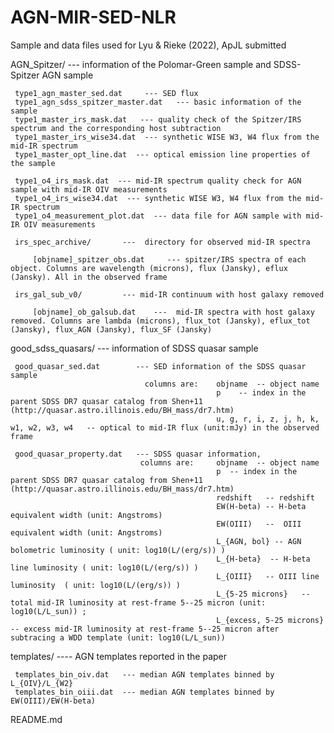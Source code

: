 # AGN-MIR-SED-NLR

Sample and data files used for Lyu & Rieke (2022), ApJL submitted


 AGN_Spitzer/    --- information of the Polomar-Green sample and SDSS-Spitzer AGN sample

     type1_agn_master_sed.dat     --- SED flux 
     type1_agn_sdss_spitzer_master.dat   --- basic information of the sample
     type1_master_irs_mask.dat   --- quality check of the Spitzer/IRS spectrum and the corresponding host subtraction
     type1_master_irs_wise34.dat  --- synthetic WISE W3, W4 flux from the mid-IR spectrum
     type1_master_opt_line.dat  --- optical emission line properties of the sample

     type1_o4_irs_mask.dat  --- mid-IR spectrum quality check for AGN sample with mid-IR OIV measurements
     type1_o4_irs_wise34.dat  --- synthetic WISE W3, W4 flux from the mid-IR spectrum
     type1_o4_measurement_plot.dat  --- data file for AGN sample with mid-IR OIV measurements
     
     irs_spec_archive/       ---  directory for observed mid-IR spectra
         
         [objname]_spitzer_obs.dat     --- spitzer/IRS spectra of each object. Columns are wavelength (microns), flux (Jansky), eflux (Jansky). All in the observed frame
        
     irs_gal_sub_v0/         --- mid-IR continuum with host galaxy removed
         
         [objname]_ob_galsub.dat    ---  mid-IR spectra with host galaxy removed. Columns are lambda (microns), flux_tot (Jansky), eflux_tot (Jansky), flux_AGN (Jansky), flux_SF (Jansky)  


 good_sdss_quasars/    --- information of SDSS quasar sample
 
     good_quasar_sed.dat        --- SED information of the SDSS quasar sample
                                  columns are:    objname  -- object name
                                                  p    -- index in the parent SDSS DR7 quasar catalog from Shen+11 (http://quasar.astro.illinois.edu/BH_mass/dr7.htm)
                                                  u, g, r, i, z, j, h, k, w1, w2, w3, w4   -- optical to mid-IR flux (unit:mJy) in the observed frame

     good_quasar_property.dat   --- SDSS quasar information, 
                                 columns are:     objname  -- object name
                                                  p  -- index in the parent SDSS DR7 quasar catalog from Shen+11 (http://quasar.astro.illinois.edu/BH_mass/dr7.htm) 
                                                  redshift   -- redshift 
                                                  EW(H-beta) -- H-beta equivalent width (unit: Angstroms)
                                                  EW(OIII)   --  OIII equivalent width (unit: Angstroms)
                                                  L_{AGN, bol} -- AGN bolometric luminosity ( unit: log10(L/(erg/s)) )
                                                  L_{H-beta}  -- H-beta line luminosity ( unit: log10(L/(erg/s)) )
                                                  L_{OIII}   -- OIII line luminosity  ( unit: log10(L/(erg/s)) )
                                                  L_{5-25 microns}   -- total mid-IR luminosity at rest-frame 5--25 micron (unit: log10(L/L_sun)) ;
                                                  L_{excess, 5-25 microns}  -- excess mid-IR luminosity at rest-frame 5--25 micron after subtracing a WDD template (unit: log10(L/L_sun))

     
 
 templates/    ---- AGN templates reported in the paper

     templates_bin_oiv.dat   --- median AGN templates binned by L_{OIV}/L_{W2} 
     templates_bin_oiii.dat  --- median AGN templates binned by EW(OIII)/EW(H-beta)

 README.md
